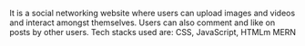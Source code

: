 It is a social networking website where users can upload images and videos and interact amongst themselves. Users can also comment and like on posts by other users.
Tech stacks used are: CSS, JavaScript, HTMLm MERN
